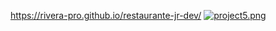 https://rivera-pro.github.io/restaurante-jr-dev/
[![project5.png](https://i.postimg.cc/sg1K5VNv/project5.png)](https://postimg.cc/HrDQgCHg)
